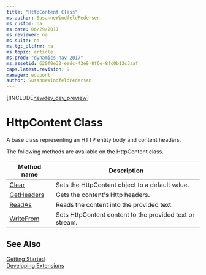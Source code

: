 ```yaml
---
title: "HttpContent Class"
ms.author: SusanneWindfeldPedersen
ms.custom: na
ms.date: 06/29/2017
ms.reviewer: na
ms.suite: na
ms.tgt_pltfrm: na
ms.topic: article
ms.prod: "dynamics-nav-2017"
ms.assetid: 620f0e32-eadc-43e9-8f6e-8fc0b12c3aaf
caps.latest.revision: 9
manager: edupont
author: SusanneWindfeldPedersen
---
```


[!INCLUDE[newdev_dev_preview](../includes/newdev_dev_preview.md)]

# HttpContent Class
A base class representing an HTTP entity body and content headers.

The following methods are available on the HttpContent class.

|Method name|Description|
|-----------|-----------|
|[Clear](httpcontent-clear-method.md)|Sets the HttpContent object to a default value.|
|[GetHeaders](httpcontent-getheaders-method.md)|Gets the content's Http headers.|
|[ReadAs](httpcontent-readas-method.md)|Reads the content into the provided text.|
|[WriteFrom](httpcontent-writefrom-method.md)|Sets HttpContent content to the provided text or stream.|


## See Also
[Getting Started](../devenv-get-started.md)  
[Developing Extensions](../devenv-dev-overview.md)